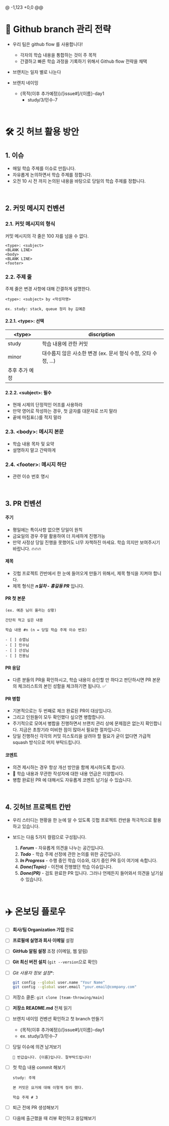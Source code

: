 @ -1,123 +0,0 @@
# 🎯 Github branch 관리 전략

- 우리 팀은 github flow 를 사용합니다!
    - 각자의 학습 내용을 통합하는 것이 주 목적
    - 간결하고 빠른 학습 과정을 기록하기 위해서 Github flow 전략을 채택

- 브랜치는 일자 별로 나눈다

- 브랜치 네이밍
    - {목적(이후 추가예정)}/[issue#]/{이름}-day1
        - study/3/민수-7

<br>

# 🛠️ 깃 허브 활용 방안

## 1. 이슈 

- 매일 학습 주제를 이슈로 만듭니다.
- 자유롭게 논의하면서 학습 주제를 정합니다.
- 오전 10 시 전 까지 논의된 내용을 바탕으로 당일의 학습 주제를 정합니다.

<br>

## 2. 커밋 메시지 컨벤션

### 2.1. 커밋 메시지의 형식

커밋 메시지의 각 줄은 100 자를 넘을 수 없다.

```
<type>: <subject>
<BLANK LINE>
<body>
<BLANK LINE>
<footer>
```

### 2.2. 주제 줄

주제 줄은 변경 사항에 대해 간결하게 설명한다.

```
<type>: <subject> by <작성자명>

ex. study: stack, queue 정리 by 김예준
```

#### 2.2.1. \<type>: 선택

| \<type> | discription |
| --- | --- |
| study | 학습 내용에 관한 커밋 |
| minor | 대수롭지 않은 사소한 변경 (ex. 문서 형식 수정, 오타 수정, ...) |
| 추후 추가 예정 |  |

#### 2.2.2. \<subject>: 필수

- 현재 시제의 단정적인 어조를 사용하라
- 만약 영어로 작성하는 경우, 첫 글자를 대문자로 쓰지 말라
- 끝에 마침표(.)를 적지 말라

### 2.3. \<body>: 메시지 본문

- 학습 내용 목차 및 요약
- 설명하지 말고 간략하게

### 2.4. \<footer>: 메시지 하단

- 관련 이슈 번호 명시

<br>

## 3. PR 컨벤션

#### 주기

- 평일에는 특이사항 없으면 당일이 원칙
- 금요일의 경우 주말 활용하여 더 자세하게 진행가능
- 만약 사정상 당일 진행을 못했어도 너무 자책하진 마세요. 학습 의지만 보여주시기 바랍니다. 🔥🔥🔥

#### 제목

- 깃헙 프로젝트 칸반에서 한 눈에 들어오게 만들기 위해서, 제목 형식을 지켜야 합니다.
- 제목 형식은 ***n일차 - 홍길동 PR*** 입니다.

#### PR 첫 본문

  ```
  (ex. 예준 님이 올리는 상황)

  간단히 적고 싶은 내용

  학습 내용 #n (n = 당일 학습 주제 이슈 번호)

  - [ ] 승엽님
  - [ ] 민수님
  - [ ] 산성님
  - [ ] 진용님
  ```

#### PR 응답

- 다른 분들의 PR을 확인하시고, 학습 내용이 승인할 만 하다고 판단하시면 PR 본문의 체크리스트의 본인 성함을 체크하기면 됩니다. ✅ 

#### PR 병합

- 기본적으로는 두 번째로 체크 완료된 PR이 대상입니다.
- 그리고 인원들이 모두 확인했다 싶으면 병합합니다.
- 주기적으로 모여서 병합을 진행하면서 브랜치 관리 상에 문제점은 없는지 확인합니다. 지금은 초창기라 미비한 점이 많아서 필요한 절차입니다.
- 당일 진행하신 각각의 커밋 히스토리을 살려야 할 필요가 굳이 없다면  가급적 squash 방식으로 머지 부탁드립니다.

#### 코멘트

- 의견 제시하는 경우 항상 개선 방안을 함께 제시하도록 합시다.
- 🚫 학습 내용과 무관한 작성자에 대한 내용 언급은 지양합시다.
- 병합 완료된 PR 에 대해서도 자유롭게 코멘트 남기실 수 있습니다.

<br>

## 4. 깃허브 프로젝트 칸반

- 우리 스터디는 현황을 한 눈에 알 수 있도록 깃헙 프로젝트 칸반을 적극적으로 활용하고 있습니다.
- 보드는 다음 5가지 컬럼으로 구성됩니다.
  
  1. ***Forum*** - 자유롭게 의견을 나누는 공간입니다.
  2. ***Todo*** - 학습 주제 선정에 관한 논의를 위한 공간입니다.
  3. ***In Progress*** - 수행 중인 학습 이슈와, 대기 중인 PR 등이 여기에 속합니다.
  4. ***Done(Topic)*** - 이전에 진행했던 학습 이슈입니다.
  5. ***Done(PR)*** - 검토 완료한 PR 입니다. 그러나 언제든지 들어와서 의견을 남기실 수 있습니다.

<br>

# ✈️ 온보딩 플로우

- [ ]  **회사/팀 Organization 가입** 완료
- [ ]  **프로필에 실명과 회사 이메일** 설정
- [ ]  **GitHub 알림 설정** 조정 (이메일, 웹 알림)
- [ ]  **Git 최신 버전 설치** (`git --version`으로 확인)
- [ ]  *Git 사용자 정보 설정**:
    
    ```bash
    git config --global user.name "Your Name"
    git config --global user.email "your.email@company.com"
    ```
    
- [ ]  저장소 클론: `git clone [team-throwing/main]`
- [ ]  **저장소 README.md** 전체 읽기
- [ ]  브랜치 네이밍 컨벤션 확인하고 첫 branch 만들기
    - {목적(이후 추가예정)}/[issue#]/{이름}-day1
    - ex. study/3/민수-7
- [ ]  당일 이슈에 의견 남겨보기
    
    ```
    👋 반갑습니다. {이름}입니다. 잘부탁드립니다!
    ```
    
- [ ]  첫 학습 내용 commit 해보기
    
    ```
    study: 주제
    
    본 커밋은 요거에 대해 이렇게 정리 했다.
    
    학습 주제 # 3
    ```
    
- [ ]  퇴근 전에 PR 생성해보기
- [ ]  다음에 출근했을 때 리뷰 확인하고 응답해보기
